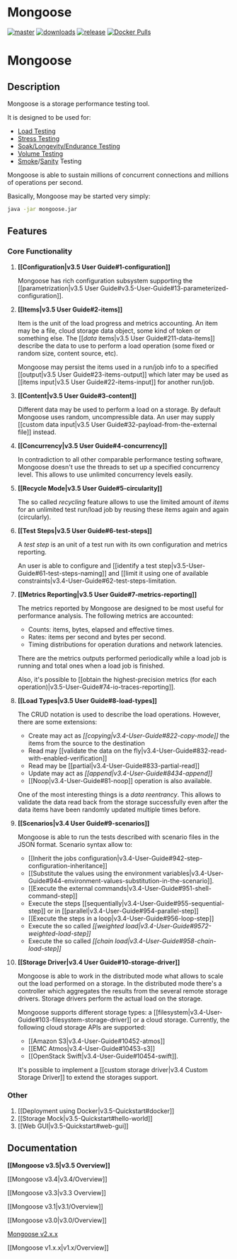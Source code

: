 # Mongoose

[![master](https://img.shields.io/travis/emc-mongoose/mongoose/master.svg)](https://travis-ci.org/emcmongoose/mongoose)
[![downloads](https://img.shields.io/github/downloads/emc-mongoose/mongoose/total.svg)](https://github.com/emc-mongoose/mongoose/releases)
[![release](https://img.shields.io/github/release/emc-mongoose/mongoose.svg)]()
[![Docker Pulls](https://img.shields.io/docker/pulls/emcmongoose/mongoose.svg)](https://hub.docker.com/r/emcmongoose/mongoose/)

# Mongoose

## Description

Mongoose is a storage performance testing tool.

It is designed to be used for:
* [Load Testing](https://en.wikipedia.org/wiki/Load_testing)
* [Stress Testing](https://en.wikipedia.org/wiki/Stress_testing)
* [Soak/Longevity/Endurance Testing](https://en.wikipedia.org/wiki/Soak_testing)
* [Volume Testing](https://en.wikipedia.org/wiki/Volume_testing)
* [Smoke](https://en.wikipedia.org/wiki/Smoke_testing_(software))/[Sanity](https://en.wikipedia.org/wiki/Sanity_check) Testing

Mongoose is able to sustain millions of concurrent connections and
millions of operations per second.

Basically, Mongoose may be started very simply:
```bash
java -jar mongoose.jar
```

## Features

### Core Functionality

1. **[[Configuration|v3.5 User Guide#1-configuration]]**

    Mongoose has rich configuration subsystem supporting the
    [[parametrization|v3.5 User Guide#v3.5-User-Guide#13-parameterized-configuration]].

2. **[[Items|v3.5 User Guide#2-items]]**

    Item is the unit of the load progress and metrics accounting. An item may be a file,
    cloud storage data object, some kind of token or something else. The
    [[*data* items|v3.5 User Guide#211-data-items]] describe the data to use to perform a load
    operation (some fixed or random size, content source, etc).

    Mongoose may persist the items used in a run/job info to a specified
    [[output|v3.5 User Guide#23-items-output]] which later may be used as
    [[items input|v3.5 User Guide#22-items-input]] for another run/job.

3. **[[Content|v3.5 User Guide#3-content]]**

    Different data may be used to perform a load on a storage. By default Mongoose uses random,
    uncompressible data. An user may supply
    [[custom data input|v3.5 User Guide#32-payload-from-the-external file]] instead.

4. **[[Concurrency|v3.5 User Guide#4-concurrency]]**

    In contradiction to all other comparable performance testing software, Mongoose doesn't use the
    threads to set up a specified concurrency level. This allows to use unlimited concurrency levels easily.

5. **[[Recycle Mode|v3.5 User Guide#5-circularity]]**

    The so called *recycling* feature allows to use the limited amount of *items* for an unlimited
    test run/load job by reusing these items again and again (circularly).

6. **[[Test Steps|v3.5 User Guide#6-test-steps]]**

    A *test step* is an unit of a test run with its own configuration and metrics reporting.

    An user is able to configure and [[identify a test step|v3.5-User-Guide#61-test-steps-naming]] and
    [[limit it using one of available constraints|v3.4-User-Guide#62-test-steps-limitation.

7. **[[Metrics Reporting|v3.5 User Guide#7-metrics-reporting]]**

    The metrics reported by Mongoose are designed to be most useful for performance analysis.
    The following metrics are accounted:
    * Counts: items, bytes, elapsed and effective times.
    * Rates: items per second and bytes per second.
    * Timing distributions for operation durations and network latencies.

    There are the metrics outputs performed periodically while a load job is running and
    total ones when a load job is finished.

    Also, it's possible to
    [[obtain the highest-precision metrics (for each operation)|v3.5-User-Guide#74-io-traces-reporting]].

8. **[[Load Types|v3.5 User Guide#8-load-types]]**

    The CRUD notation is used to describe the load operations. However, there are some extensions:
    * Create may act as *[[copying|v3.4-User-Guide#822-copy-mode]]* the items from the source to the destination
    * Read may [[validate the data on the fly|v3.4-User-Guide#832-read-with-enabled-verification]]
    * Read may be [[partial|v3.4-User-Guide#833-partial-read]]
    * Update may act as *[[append|v3.4-User-Guide#8434-append]]*
    * [[Noop|v3.4-User-Guide#81-noop]] operation is also available.

    One of the most interesting things is a *data reentrancy*. This allows to validate the data
    read back from the storage successfully even after the data items have been randomly updated
    multiple times before.

9. **[[Scenarios|v3.4 User Guide#9-scenarios]]**

    Mongoose is able to run the tests described with scenario files in the JSON format. Scenario
    syntax allow to:
    * [[Inherit the jobs configuration|v3.4-User-Guide#942-step-configuration-inheritance]]
    * [[Substitute the values using the environment variables|v3.4-User-Guide#944-environment-values-substitution-in-the-scenario]].
    * [[Execute the external commands|v3.4-User-Guide#951-shell-command-step]]
    * Execute the steps [[sequentially|v3.4-User-Guide#955-sequential-step]] or in [[parallel|v3.4-User-Guide#954-parallel-step]]
    * [[Execute the steps in a loop|v3.4-User-Guide#956-loop-step]]
    * Execute the so called *[[weighted load|v3.4-User-Guide#9572-weighted-load-step]]*
    * Execute the so called *[[chain load|v3.4-User-Guide#958-chain-load-step]]*

10. **[[Storage Driver|v3.4 User Guide#10-storage-driver]]**

    Mongoose is able to work in the distributed mode what allows to scale out the load
    performed on a storage. In the distributed mode there's a controller which aggregates the
    results from the several remote storage drivers. Storage drivers perform the actual
    load on the storage.

    Mongoose supports different storage types: a
    [[filesystem|v3.4-User-Guide#103-filesystem-storage-driver]] or a cloud storage.
    Currently, the following cloud storage APIs are supported:
    * [[Amazon S3|v3.4-User-Guide#10452-atmos]]
    * [[EMC Atmos|v3.4-User-Guide#10453-s3]]
    * [[OpenStack Swift|v3.4-User-Guide#10454-swift]].

    It's possible to implement a [[custom storage driver|v3.4 Custom Storage Driver]] to extend the storages support.

### Other

1. [[Deployment using Docker|v3.5-Quickstart#docker]]
2. [[Storage Mock|v3.5-Quickstart#hello-world]]
3. [[Web GUI|v3.5-Quickstart#web-gui]]

## Documentation

**[[Mongoose v3.5|v3.5 Overview]]**

[[Mongoose v3.4|v3.4/Overview]]

[[Mongoose v3.3|v3.3 Overview]]

[[Mongoose v3.1|v3.1/Overview]]

[[Mongoose v3.0|v3.0/Overview]]

[Mongoose v2.x.x](http://emc-mongoose.github.io/mongoose)

[[Mongoose v1.x.x|v1.x/Overview]]

